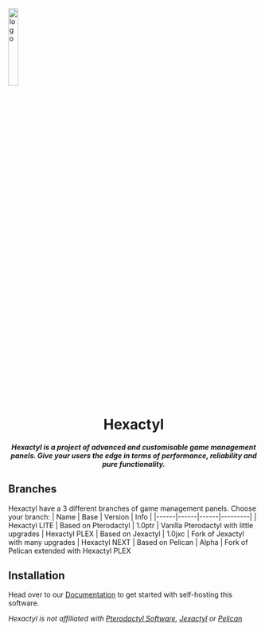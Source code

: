 <img width="20%" src="https://avatars.githubusercontent.com/u/167689092" alt="logo">

<h1 align="center">Hexactyl</h1>
<h5 align="center">
    <strong>
        Hexactyl is a project of advanced and customisable game management panels.
        Give your users the edge in terms of performance, reliability and pure functionality.
    </strong>
</h5>

## Branches
Hexactyl have a 3 different branches of game management panels.
Choose your branch:
| Name | Base | Version | Info |
|------|------|------|---------|
| Hexactyl LITE | Based on Pterodactyl | 1.0ptr | Vanilla Pterodactyl with little upgrades
| Hexactyl PLEX | Based on Jexactyl    | 1.0jxc | Fork of Jexactyl with many upgrades
| Hexactyl NEXT | Based on Pelican     | Alpha  | Fork of Pelican extended with Hexactyl PLEX

## Installation
Head over to our [Documentation](https://hexactyl.github.io/docs) to get started with self-hosting this software.

*Hexactyl is not affiliated with [Pterodactyl Software](https://pterodactyl.io), [Jexactyl](https://jexactyl.com) or [Pelican](https://pelican.dev)* 
